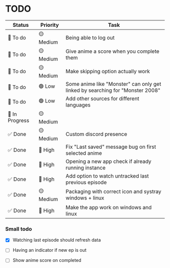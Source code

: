 # TODO

| Status         | Priority  | Task                                                                          |
|----------------|-----------|-------------------------------------------------------------------------------|
| 📝 To do       | 🟡 Medium | Being able to log out                                                         |
| 📝 To do       | 🟡 Medium | Give anime a score when you complete them                                     |
| 📝 To do       | 🟡 Medium | Make skipping option actually work                                            |
| 📝 To do       | 🟢 Low    | Some anime like "Monster" can only get linked by searching for "Monster 2008" |
| 📝 To do       | 🟢 Low    | Add other sources for different languages                                     |
| 🚧 In Progress | 🟡 Medium |                                                                               |
| ✅ Done         | 🟡 Medium | Custom discord presence                                                       |
| ✅ Done         | 🔴 High   | Fix "Last saved" message bug on first selected anime                          |
| ✅ Done         | 🔴 High   | Opening a new app check if already running instance                           |
| ✅ Done         | 🔴 High   | Add option to watch untracked last previous episode                           |
| ✅ Done         | 🟡 Medium | Packaging with correct icon and systray windows + linux                       |
| ✅ Done         | 🔴 High   | Make the app work on windows and linux                                        |

### Small todo

- [x] Watching last episode should refresh data

- [ ] Having an indicator if new ep is out
- [ ] Show anime score on completed
